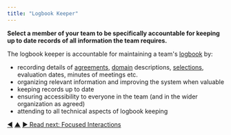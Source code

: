 ```yaml
---
title: "Logbook Keeper"
---
```



**Select a member of your team to be specifically accountable for keeping up to date records of all information the team requires.**

The logbook keeper is accountable for maintaining a team's <a href="#" class="tooltip" title="Logbook: A (digital) system to store all information relevant for running an organization.">logbook</a> by:

-   recording details of <a href="#" class="tooltip" title="Agreement: An agreed upon guideline, process, protocol or policy designed to guide the flow of value.">agreements</a>, <a href="#" class="tooltip" title="Domain: A distinct area of influence, activity and decision making within an organization.">domain</a> descriptions, [selections](role-selection.html), evaluation dates, minutes of meetings etc.
-   organizing relevant information and improving the system when valuable
-   keeping records up to date
-   ensuring accessibility to everyone in the team (and in the wider organization as agreed)
-   attending to all technical aspects of logbook keeping


<div class="bottom-nav">
<a href="logbook.html" title="Back to: Logbook">◀</a> <a href="defining-agreements.html" title="Up: Defining Agreements">▲</a> <a href="focused-interactions.html" title="Read next: Focused Interactions">▶ Read next: Focused Interactions</a>
</div>


<script type="text/javascript">
Mousetrap.bind('g n', function() {
    window.location.href = 'focused-interactions.html';
    return false;
});
</script>

